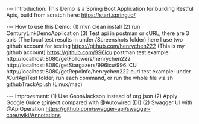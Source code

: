 
--- Introduction:
This Demo is a Spring Boot Application for building Restful Apis,
build from scratch here: https://start.spring.io/

--- How to use this Demo:
(1) mvn clean install
(2) run CenturyLinkDemoApplication
(3) Test api in postman or cURL, there are 3 apis (The local test results in under /Screenshots folder)
    here I use two github account for testing
       https://github.com/henrychen222 (This is my github account)
       https://github.com/996icu
    postman test example:
        http://localhost:8080/getFollowers/henrychen222
        http://localhost:8080/getStargazers/996icu/996.ICU
        http://localhost:8080/getRepoInfo/henrychen222
    curl test example:
        under /CurlApiTest folder, run each command, or run the whole file via sh githubTrackApi.sh (Linux/mac)


--- Improvement:
    (1) Use Gson/Jackson instead of org.json
    (2) Apply Google Guice @inject compared with @Autowired (DI)
    (2) Swagger UI with @ApiOperation https://github.com/swagger-api/swagger-core/wiki/Annotations
